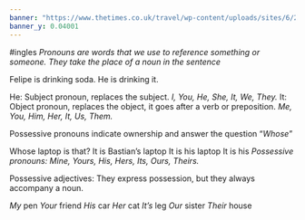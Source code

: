 ```yaml
---
banner: "https://www.thetimes.co.uk/travel/wp-content/uploads/sites/6/2021/11/USE_Elevated-view-over-London-City-skyline_Credit_GettyImages-597210573.jpg?w=2200&h=880&crop=1"
banner_y: 0.04001
---
```

#ingles 
*Pronouns are words that we use to reference something or someone. They take the place of a noun in the sentence*

Felipe is drinking soda.
He is drinking it.

He: Subject pronoun, replaces the subject. *I, You, He, She, It, We, They.*
It: Object pronoun, replaces the object, it goes after a verb or preposition. *Me, You, Him, Her, It, Us, Them.*

Possessive pronouns indicate ownership and answer the question “*Whose*”

Whose laptop is that?
It is Bastian’s laptop
It is his laptop
It is his *Possessive pronouns: Mine, Yours, His, Hers, Its, Ours, Theirs.*

Possessive adjectives: They express possession, but they always accompany a noun.

*My* pen
*Your* friend
*His* car
*Her* cat
*It’s* leg
*Our* sister
*Their* house

